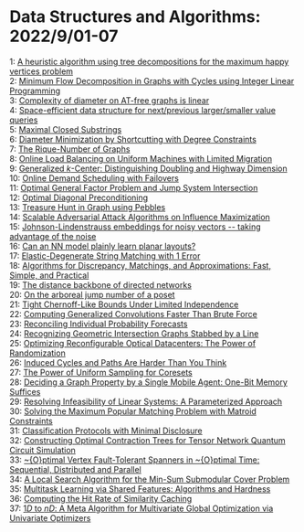 # Data Structures and Algorithms: 2022/9/01-07  
1: [A heuristic algorithm using tree decompositions for the maximum happy  vertices problem](https://doi.org/10.48550/arXiv.2208.14921)  
2: [Minimum Flow Decomposition in Graphs with Cycles using Integer Linear  Programming](https://doi.org/10.48550/arXiv.2209.00042)  
3: [Complexity of diameter on AT-free graphs is linear](https://doi.org/10.48550/arXiv.2209.00110)  
4: [Space-efficient data structure for next/previous larger/smaller value  queries](https://doi.org/10.48550/arXiv.2209.00158)  
5: [Maximal Closed Substrings](https://doi.org/10.48550/arXiv.2209.00271)  
6: [Diameter Minimization by Shortcutting with Degree Constraints](https://doi.org/10.48550/arXiv.2209.00370)  
7: [The Rique-Number of Graphs](https://doi.org/10.48550/arXiv.2209.00424)  
8: [Online Load Balancing on Uniform Machines with Limited Migration](https://doi.org/10.48550/arXiv.2209.00565)  
9: [Generalized $k$-Center: Distinguishing Doubling and Highway Dimension](https://doi.org/10.48550/arXiv.2209.00675)  
10: [Online Demand Scheduling with Failovers](https://doi.org/10.48550/arXiv.2209.00710)  
11: [Optimal General Factor Problem and Jump System Intersection](https://doi.org/10.48550/arXiv.2209.00779)  
12: [Optimal Diagonal Preconditioning](https://doi.org/10.48550/arXiv.2209.00809)  
13: [Treasure Hunt in Graph using Pebbles](https://doi.org/10.48550/arXiv.2209.00857)  
14: [Scalable Adversarial Attack Algorithms on Influence Maximization](https://doi.org/10.48550/arXiv.2209.00892)  
15: [Johnson-Lindenstrauss embeddings for noisy vectors -- taking advantage  of the noise](https://doi.org/10.48550/arXiv.2209.01006)  
16: [Can an NN model plainly learn planar layouts?](https://doi.org/10.48550/arXiv.2209.01075)  
17: [Elastic-Degenerate String Matching with 1 Error](https://doi.org/10.48550/arXiv.2209.01095)  
18: [Algorithms for Discrepancy, Matchings, and Approximations: Fast, Simple,  and Practical](https://doi.org/10.48550/arXiv.2209.01147)  
19: [The distance backbone of directed networks](https://doi.org/10.48550/arXiv.2209.01181)  
20: [On the arboreal jump number of a poset](https://doi.org/10.48550/arXiv.2209.01270)  
21: [Tight Chernoff-Like Bounds Under Limited Independence](https://doi.org/10.48550/arXiv.2209.01587)  
22: [Computing Generalized Convolutions Faster Than Brute Force](https://doi.org/10.48550/arXiv.2209.01623)  
23: [Reconciling Individual Probability Forecasts](https://doi.org/10.48550/arXiv.2209.01687)  
24: [Recognizing Geometric Intersection Graphs Stabbed by a Line](https://doi.org/10.48550/arXiv.2209.01851)  
25: [Optimizing Reconfigurable Optical Datacenters: The Power of  Randomization](https://doi.org/10.48550/arXiv.2209.01863)  
26: [Induced Cycles and Paths Are Harder Than You Think](https://doi.org/10.48550/arXiv.2209.01873)  
27: [The Power of Uniform Sampling for Coresets](https://doi.org/10.48550/arXiv.2209.01901)  
28: [Deciding a Graph Property by a Single Mobile Agent: One-Bit Memory  Suffices](https://doi.org/10.48550/arXiv.2209.01906)  
29: [Resolving Infeasibility of Linear Systems: A Parameterized Approach](https://doi.org/10.48550/arXiv.2209.02017)  
30: [Solving the Maximum Popular Matching Problem with Matroid Constraints](https://doi.org/10.48550/arXiv.2209.02195)  
31: [Classification Protocols with Minimal Disclosure](https://doi.org/10.48550/arXiv.2209.02690)  
32: [Constructing Optimal Contraction Trees for Tensor Network Quantum  Circuit Simulation](https://doi.org/10.48550/arXiv.2209.02895)  
33: [\~{O}ptimal Vertex Fault-Tolerant Spanners in \~{O}ptimal Time:  Sequential, Distributed and Parallel](https://doi.org/10.48550/arXiv.2209.02990)  
34: [A Local Search Algorithm for the Min-Sum Submodular Cover Problem](https://doi.org/10.48550/arXiv.2209.03054)  
35: [Multitask Learning via Shared Features: Algorithms and Hardness](https://doi.org/10.48550/arXiv.2209.03112)  
36: [Computing the Hit Rate of Similarity Caching](https://doi.org/10.48550/arXiv.2209.03174)  
37: [$1D$ to $nD$: A Meta Algorithm for Multivariate Global Optimization via  Univariate Optimizers](https://doi.org/10.48550/arXiv.2209.03246)  